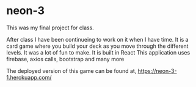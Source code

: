 # neon-3

This was my final project for class.

After class I have been continueing to work on it when I have time. It is a card game where you build your deck as you move through the different levels. It was a lot of fun to make. It is built in React This application uses firebase, axios calls, bootstrap and many more

The deployed version of this game can be found at, https://neon-3-1.herokuapp.com/
